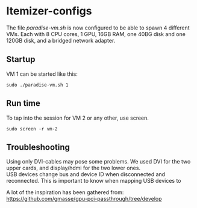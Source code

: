 # Itemizer-configs
The file _paradise-vm.sh_ is now configured to be able to spawn 4 different VMs. Each with 8 CPU cores, 1 GPU, 16GB RAM, one 40BG disk and one 120GB disk, and a bridged network adapter.

## Startup
VM 1 can be started like this:
```
sudo ./paradise-vm.sh 1
```

## Run time
To tap into the session for VM 2 or any other, use screen.
```
sudo screen -r vm-2
```

## Troubleshooting
Using only DVI-cables may pose some problems. We used DVI for the two upper cards, and display/hdmi for the two lower ones.  
USB devices change bus and device ID when disconnected and reconnected. This is important to know when mapping USB devices to   

A lot of the inspiration has been gathered from:
https://github.com/gmasse/gpu-pci-passthrough/tree/develop
